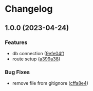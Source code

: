 # Changelog

## 1.0.0 (2023-04-24)


### Features

* db connection ([9efe04f](https://github.com/TrackER-Corporation/tracker-organization-service/commit/9efe04f1da15a3ad16e9f26c3af715a69d3da631))
* route setup ([a399a38](https://github.com/TrackER-Corporation/tracker-organization-service/commit/a399a3885a5cca039be66579f71eb647c2337561))


### Bug Fixes

* remove file from gitignore ([cffa8e4](https://github.com/TrackER-Corporation/tracker-organization-service/commit/cffa8e4d8d4790c7f8e4a466475357d799c0742b))
